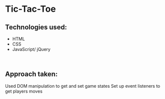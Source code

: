 # Tic-Tac-Toe
<h2>Technologies used:</h2>
<ul>
  <li>HTML</li>
  <li>CSS</li>
  <li>JavaScript/ jQuery</li>
</ul>
<br>
<h2>Approach taken:</h2>
  <p>Used DOM manipulation to get and set game states
      Set up event listeners to get players moves
  </p>

